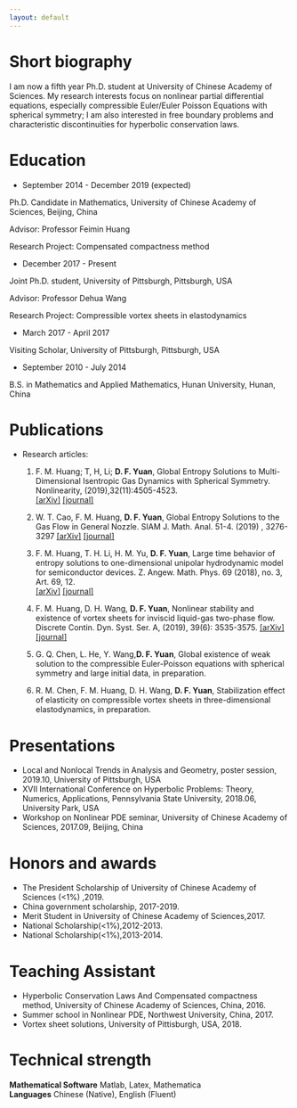 ```yaml
---
layout: default
---
```


# Short biography

I am now a fifth year Ph.D. student at University of Chinese Academy of Sciences. My research interests focus on nonlinear partial differential equations, especially compressible Euler/Euler Poisson Equations with spherical symmetry; I am also interested in free boundary problems and characteristic discontinuities for hyperbolic conservation laws.

# Education

* September 2014 - December 2019 (expected)  

Ph.D. Candidate in Mathematics, University of Chinese Academy of Sciences, Beijing, China

Advisor: Professor Feimin Huang

Research Project: Compensated compactness method

* December 2017 - Present  

Joint Ph.D. student, University of Pittsburgh, Pittsburgh, USA

Advisor: Professor Dehua Wang

Research Project: Compressible vortex sheets in elastodynamics

* March 2017 - April 2017

Visiting Scholar, University of Pittsburgh, Pittsburgh, USA 

* September 2010 - July 2014 

B.S. in Mathematics and Applied Mathematics, Hunan University, Hunan, China

# Publications


* Research articles:  

   1. F. M. Huang; T, H, Li;  **D. F. Yuan**, Global Entropy Solutions to Multi-Dimensional Isentropic Gas Dynamics with Spherical Symmetry. Nonlinearity, (2019),32(11):4505-4523.    
   [[arXiv]](https://arxiv.org/abs/1711.04430) [[journal]]( https://doi.org/10.1088/1361-6544/ab31ce) 
   
   2.	W. T. Cao, F. M. Huang, **D. F. Yuan**, Global Entropy Solutions to the Gas Flow in General Nozzle. SIAM J. Math. Anal. 51-4. (2019) , 3276-3297
   [[arXiv]](https://arxiv.org/abs/1903.04010) [[journal]](https://doi.org/10.1137/19M1249436)
    
   3.	F. M. Huang, T. H. Li, H. M. Yu, **D. F. Yuan**, Large time behavior of entropy solutions to one-dimensional unipolar hydrodynamic model for semiconductor devices. Z. Angew. Math. Phys. 69 (2018), no. 3, Art. 69, 12.  
   [[arXiv]](https://arxiv.org/abs/1711.05870) [[journal]](https://doi.org/10.1007/s00033-018-0968-z)  
  
   4. F. M. Huang, D. H. Wang, **D. F. Yuan**, Nonlinear stability and existence of vortex sheets for inviscid liquid-gas two-phase flow. Discrete Contin. Dyn. Syst. Ser. A, (2019), 39(6): 3535-3575.
      [[arXiv]](https://arxiv.org/abs/1808.05905) [[journal]](https://www.aimsciences.org/article/doi/10.3934/dcds.2019146)   
      
   5.	G. Q. Chen, L. He, Y. Wang,**D. F. Yuan**, Global existence of weak solution to the compressible Euler-Poisson equations with spherical symmetry and large initial data, in preparation.
   
   6. R. M. Chen, F. M. Huang, D. H. Wang, **D. F. Yuan**, Stabilization effect of elasticity on compressible vortex sheets in three-dimensional elastodynamics, in preparation.  

# Presentations

* Local and Nonlocal Trends in Analysis and Geometry, poster session,
2019.10, University of Pittsburgh, USA
* XVII International Conference on Hyperbolic Problems: Theory, Numerics, Applications, Pennsylvania State University, 
2018.06, University Park, USA
* Workshop on Nonlinear PDE seminar, University of Chinese Academy of Sciences,
2017.09, Beijing, China


# Honors and awards

* The President Scholarship of University of Chinese Academy of Sciences (<1%) ,2019.
* China government scholarship, 2017-2019.
* Merit Student in University of Chinese Academy of Sciences,2017.
* National Scholarship(<1%),2012-2013.
* National Scholarship(<1%),2013-2014.

# Teaching Assistant
*  Hyperbolic Conservation Laws And Compensated compactness method, University of Chinese Academy of Sciences, China, 2016.
*  Summer school in Nonlinear PDE, Northwest University, China, 2017.
*  Vortex sheet solutions, University of Pittisburgh, USA, 2018.

# Technical strength
 
**Mathematical Software** Matlab, Latex, Mathematica     
**Languages**             Chinese (Native), English (Fluent)

